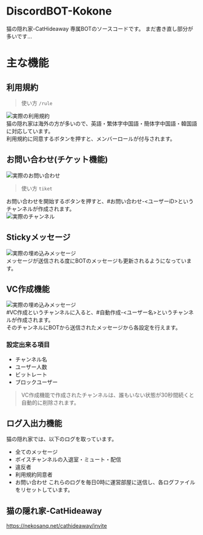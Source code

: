 # DiscordBOT-Kokone
猫の隠れ家-CatHideaway 専属BOTのソースコードです。
まだ書き直し部分が多いです...
# 主な機能
## 利用規約
> 使い方 `/rule` <br>

![実際の利用規約](https://cdn.discordapp.com/attachments/954745154407911454/1195257604247650395/image.png?ex=65b35563&is=65a0e063&hm=c3d20f00da510ceb480d6c261c58f274826a0fc49b53d34846112a6891283216&)<br>
猫の隠れ家は海外の方が多いので、英語・繁体字中国語・簡体字中国語・韓国語に対応しています。<br>
利用規約に同意するボタンを押すと、メンバーロールが付与されます。<br>
## お問い合わせ(チケット機能)
![実際のお問い合わせ](https://cdn.discordapp.com/attachments/954745154407911454/1195258917563940984/image.png?ex=65b3569c&is=65a0e19c&hm=9d2541884ca901c7bb76390a1a32622dcce6178748b2b0b6efb702b0c9eb2393&)<br>
> 使い方 `tiket`<br>

お問い合わせを開始するボタンを押すと、#お問い合わせ-<ユーザーiD>というチャンネルが作成されます。<br>
![実際のチャンネル](https://cdn.discordapp.com/attachments/954745154407911454/1195259461007314996/image.png?ex=65b3571e&is=65a0e21e&hm=fe849e78c100f80e8118a29b2baa1dcca87e8957bbdac4f46da4f2b2e5662f08&)<br>
## Stickyメッセージ
![実際の埋め込みメッセージ](https://cdn.discordapp.com/attachments/954745154407911454/1195260189855731832/image.png?ex=65b357cc&is=65a0e2cc&hm=6c241a9fb6a7bc6541ad1ce267dada5ab5baf650535d1aed91d0c850868179b7&)<br>
メッセージが送信される度にBOTのメッセージも更新されるようになっています。<br>
## VC作成機能
![実際の埋め込みメッセージ](https://cdn.discordapp.com/attachments/954745154407911454/1195260835212296244/image.png?ex=65b35865&is=65a0e365&hm=c73f3897a40a09c28b3fa49f096aeb9ff8816b851b9441eb99e67048e85fa819&)<br>
#VC作成というチャンネルに入ると、#自動作成-<ユーザー名>というチャンネルが作成されます。<br>
そのチャンネルにBOTから送信されたメッセージから各設定を行えます。<br>
### 設定出来る項目
- チャンネル名
- ユーザー人数
- ビットレート
- ブロックユーザー
> VC作成機能で作成されたチャンネルは、誰もいない状態が30秒間続くと自動的に削除されます。<br>

## ログ入出力機能
猫の隠れ家では、以下のログを取っています。
- 全てのメッセージ
- ボイスチャンネルの入退室・ミュート・配信
- 違反者
- 利用規約同意者
- お問い合わせ
これらのログを毎日0時に運営部屋に送信し、各ログファイルをリセットしています。
## 猫の隠れ家-CatHideaway
https://nekosanq.net/cathideaway/invite
